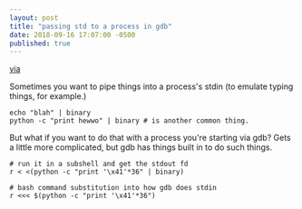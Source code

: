 ```yaml
---
layout: post
title: "passing std to a process in gdb"
date: 2018-09-16 17:07:00 -0500
published: true
---
```


[via][1]

Sometimes you want to pipe things into a process's stdin (to emulate typing
things, for example.)
```
echo "blah" | binary
python -c "print hewwo" | binary # is another common thing.
```

But what if you want to do that with a process you're starting via gdb?
Gets a little more complicated, but gdb has things built in to do such
things.

```
# run it in a subshell and get the stdout fd
r < <(python -c "print '\x41'*36" | binary)
```

```
# bash command substitution into how gdb does stdin
r <<< $(python -c "print '\x41'*36")
```

[1]: https://dustri.org/b/feed-binary-stdin-from-inside-gdb.html 
